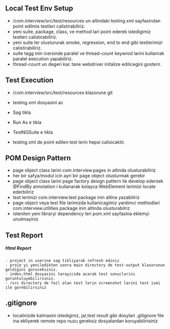 ## Local Test Env Setup
- /com.interview/src/test/resources un altindaki testing.xml sayfasindan point edilmis testleri calistirabiliriz.
- yeni suite, package, class, ve method lari point ederek istedigimiz testleri calistirabiliriz.
- yeni suite ler olustururak smoke, regression, end to end gibi testlerimizi calistirabiliriz.
- suite tagg inin icersinde paralel ve thread-count keywrod larini kullanrak paralel execution yapabiliriz.
- thread-count un degeri kac tane webdriver initalize edilicegini gosterir.

## Test Execution
- /com.interview/src/test/resources klasorune git
- testing.xml dosyasini ac
- Sag tikla
- Run As e tikla
- TestNGSuite e tikla 

- testing.xml de point edilen test lerin hepsi calisicaktir.

##  POM Design Pattern
- page object class larini com.interview.pages in altinda olusturabiliriz
- her bir safya/modul icin ayri bir page object olusturmak gerekir
- page object class larini page factory design pattern ile develop edersek @FindBy annotation i kullanarak kolayca WebElement lerimizi locate ederbiliriz
- test lerimizi com.interview.test package inin altina yazabiliriz
- page object veya test file larimizda kullanicagimiz yardimci methodlari com.interview.utilities package inin altinda olusturabilriz
- istenilen yeni library/ dependency leri pom.xml sayfasina eklemyi unutmayiniz 

## Test Report 
##### Html Report
	- project in uzerine sag tikliyarak refresh ediniz
	- proje yi yeniledikten sonra main directory de test-output klasorunun geldigini goruceksiniz. 
	- index.html dosyasini tarayicida acarak test sonuclarini goruntuluyebilirsiniz.
	- /src directory de fail olan test lerin screenshot larini test ismi ile gorebilirsiniz 

## .gitignore
- localinizde kalmasini istediginiz, jar,test result gibi dosylari .gitignore file ina ekliyerek remote repo nuzu gereksiz dosyalardan koruyabilirisiniz



